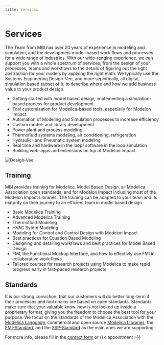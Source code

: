 ```yaml
---
title: Services
---
```


# Services

The Team from MBI has over 20 years of experience in modeling and simulation, and the development model-based work flows and processes for a wide range of industries. With our wide-ranging experience, we can support you with a whole spectrum of services, from the design of your processes, teams and workflows to the details of figuring out the right abstraction for your models by applying the right math. We typically use the Systems Engineering Design-Vee, and more sepcifically, all digital, simulation based subset of it, to describe where and how we add business value to your product design. 

 - Getting started with model based design, implementing a simulation-based process for product development
 - Tool customization for Modelica-based tools, especially for Modelon Impact.
 - Automation of Modeling and Simulation processes to increase efficiency
 - Custom model- and library development
 - Power plant and process modeling
 - Thermofluid systems modeling, air conditioning, refrigeration 
 - Hydraulic- and Pneumatic system modeling
 - Real time and hardware in the loop/ software in the loop simulation
 - Building web-apps and extensions on top of Modelon Impact

 ![Design-Vee](/images/DoubleVeeFrontpage.svg)
 
## Training

MBI provides training for Modelica, Model Based Design, all Modelica Association open standards, and for Modelon Impact including most of the Modelon Impact Libraries. The training can be adapted to your team and its maturity on their journey to an efficient team in model based design. 

 - Basic Modelica Training
 - Advanced Modelica Training
 - Thermofluid Modeling
 - HVAC Sytem Modeling 
 - Modeling for Control and Control Design with Modelon Impact
 - Best practices for Equation Based Modeling 
 - Designing and detailing workflows and best practices for Model Based Design
 - FMI, the Functional Mockup Interface, and how to effectivly use FMI in collaborative work flows 
 - Tailored courses for research projects using Modelica to make rapid progress early in fast-paced research projects


## Standards
It is our strong conviction, that our customers will do better long-term if their processes and tool chains are based on open standards. Standards make sure that your valuable know-how is not locked up inside a proprietary format, giving you the freedom to choose the best tool for your purpose. We focus on the standards of the Modelica Association with the [Modelica Language](https://modelica.org/language/), commercial and open source [Modelica Libraries](https://modelica.org/libraries/), the [FMI-Standard](https://fmi-standard.org/), and the [SSP-Standard](https://ssp-standard.org/) as the main ones we are supporting. 


For more info, please fill in the [contact form](/Company/) or {{< appointment >}}


<!--
 |     |     |     |
 | :-: | :-: | :-: | 
 | ![](/images/Modelica.svg) | ![](/images/FMI.svg) | ![](/images/SSP.svg) |
-->
